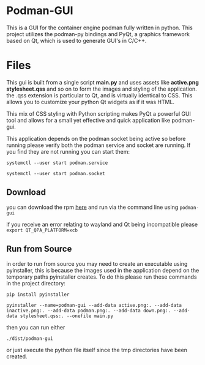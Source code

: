 # Podman-GUI

This is a GUI for the container engine podman fully written in python. This project utilizes the podman-py bindings and PyQt, a graphics framework based on Qt, which is used to generate GUI's in C/C++.

# Files
This gui is built from a single script **main.py** and uses assets like **active.png** **stylesheet.qss** and so on to form the images and styling of the application. the .qss extension is particular to Qt, and is virtually identical to CSS. This allows you to customize your python Qt widgets as if it was HTML.

This mix of CSS styling with Python scripting makes PyQt a powerful GUI tool and allows for a small yet effective and quick application like podman-gui.

This application depends on the podman socket being active so before running please verify both the podman service and socket are running. If you find they are not running you can start them:

`systemctl --user start podman.service`

`systemctl --user start podman.socket`

## Download

you can download the rpm [here](podman-gui-1-1.x86_64.rpm) and run via the command line using `podman-gui`

if you receive an error relating to wayland and Qt being incompatible please `export QT_QPA_PLATFORM=xcb`

## Run from Source

in order to run from source you may need to create an executable using pyinstaller, this is because the images
used in the application depend on the temporary paths pyinstaller creates. To do this please run these commands in the project directory:

`pip install pyinstaller`

`pyinstaller --name=podman-gui --add-data active.png:. --add-data inactive.png:. --add-data podman.png:. --add-data down.png:. --add-data stylesheet.qss:. --onefile main.py`

then you can run either

`./dist/podman-gui`

or just execute the python file itself since the tmp directories have been created.

